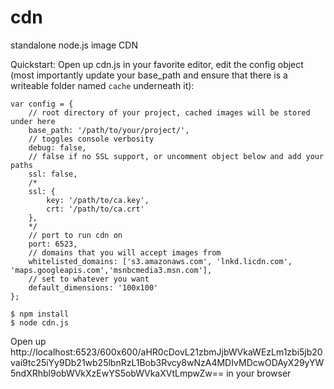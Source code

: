 cdn
===

standalone node.js image CDN

Quickstart:
Open up cdn.js in your favorite editor, edit the config object (most importantly update your base_path and ensure that there is a writeable folder named `cache` underneath it):
```
var config = {
	// root directory of your project, cached images will be stored under here
	base_path: '/path/to/your/project/',
	// toggles console verbosity
	debug: false,
	// false if no SSL support, or uncomment object below and add your paths
	ssl: false,
	/*
	ssl: {
		key: '/path/to/ca.key',
		crt: '/path/to/ca.crt'
	},
	*/
	// port to run cdn on
	port: 6523,
	// domains that you will accept images from
	whitelisted_domains: ['s3.amazonaws.com', 'lnkd.licdn.com', 'maps.googleapis.com','msnbcmedia3.msn.com'],
	// set to whatever you want
	default_dimensions: '100x100'
};
```

```
$ npm install
$ node cdn.js
```
Open up http://localhost:6523/600x600/aHR0cDovL21zbmJjbWVkaWEzLm1zbi5jb20vai9tc25iYy9Db21wb25lbnRzL1Bob3Rvcy8wNzA4MDIvMDcwODAyX29yYW5ndXRhbl9obWVkXzEwYS5obWVkaXVtLmpwZw== 
in your browser